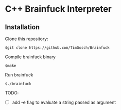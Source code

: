 # C++ Brainfuck Interpreter

## Installation
Clone this repository:
```
$git clone https://github.com/TimGosch/Brainfuck
```
Compile brainfuck binary
```
$make
```
Run brainfuck
```
$./brainfuck
```

TODO:

- [ ] add -e flag to evaluate a string passed as argument
